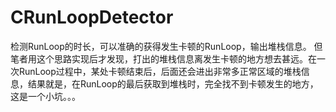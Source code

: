 # CRunLoopDetector  
  
  检测RunLoop的时长，可以准确的获得发生卡顿的RunLoop，输出堆栈信息。
但笔者用这个思路实现后才发现，打出的堆栈信息离发生卡顿的地方想去甚远。在一次RunLoop过程中，某处卡顿结束后，后面还会进出非常多正常区域的堆栈信息，结果就是，在RunLoop的最后获取到堆栈时，完全找不到卡顿发生的地方，这是一个小坑。。。
